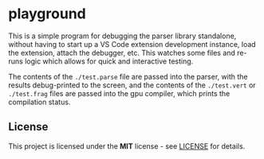 # playground
This is a simple program for debugging the parser library standalone, without having to start up a VS Code extension development instance, load the extension, attach the debugger, etc. This watches some files and re-runs logic which allows for quick and interactive testing.

The contents of the `./test.parse` file are passed into the parser, with the results debug-printed to the screen, and the contents of the `./test.vert` or `./test.frag` files are passed into the gpu compiler, which prints the compilation status.

## License
This project is licensed under the **MIT** license - see [LICENSE](LICENSE) for details.
